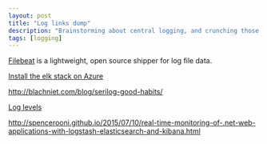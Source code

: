```yaml
---
layout: post
title: "Log links dump"
description: "Brainstorming about central logging, and crunching those logs"
tags: [logging]
---
```


[Filebeat](https://www.elastic.co/products/beats/filebeat) is a lightweight, open source shipper for log file data.

[Install the elk stack on Azure](https://www.garysieling.com/blog/installing-the-elk-stack-on-azure)

[](http://blachniet.com/blog/structured-logging-serilog-elk/)

http://blachniet.com/blog/serilog-good-habits/

[Log levels](http://stackoverflow.com/a/2031209/810255)

http://spencerooni.github.io/2015/07/10/real-time-monitoring-of-.net-web-applications-with-logstash-elasticsearch-and-kibana.html

